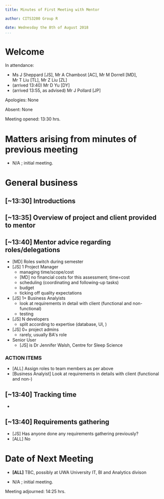 ```yaml
---
title: Minutes of First Meeting with Mentor

author: CITS3200 Group R

date: Wednesday the 8th of August 2018
...
```


# Welcome

In attendance: 

- Ms J Sheppard [JS], Mr A Chambost [AC], Mr M Dorrell [MD], Mr T Liu [TL], Mr Z Liu [ZL]
- (arrived 13:40) Mr D Yu [DY]
- (arrived 13:55, as advised) Mr J Pollard [JP]

Apologies: None

Absent: None

Meeting opened: 13:30 hrs. 

# Matters arising from minutes of previous meeting

- N/A ; initial meeting.

# General business

## [~13:30] Introductions
## [~13:35] Overview of project and client provided to mentor
## [~13:40] Mentor advice regarding roles/delegations
- [MD] Roles switch during semester
- [JS] 1 Project Manager
  - managing time/scope/cost
  - [MD] no financial costs for this assessment; time=cost 
  - scheduling (coordinating and following-up tasks)
  - budget
  - ticking off quality expectations
- [JS] 1+ Business Analyists
  - look at requirements in detail with client (functional and non-functional)
  - testing
- [JS] N developers
  - split according to expertise (database, UI, )
- [JS] 0+ project admins 
  - rarely, usually BA's role
- Senior User
  - [JS] is Dr Jennifer Walsh, Centre for Sleep Science

### ACTION ITEMS

- [ALL] Assign roles to team members as per above
- [Business Analyist] Look at requirements in details with client (functional and non-)

## [~13:40] Tracking time
- 

## [~13:40] Requirements gathering
- [JS] Has anyone done any requirements gathering previously?
- [ALL] No

# Date of Next Meeting

- **[ALL]** TBC, possibly at UWA University IT, BI and Analytics divison

- N/A ; initial meeting.






Meeting adjourned: 14:25 hrs. 
